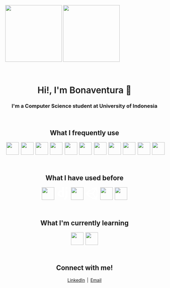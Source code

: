 <link rel="stylesheet" href="https://cdn.jsdelivr.net/gh/devicons/devicon@v2.15.1/devicon.min.css">

<p>
<img height="180em" src="https://github-readme-stats-bonaventuragal.vercel.app/api?username=bonaventuragal&show_icons=true&count_private=true&theme=aura" />
<img height="180em" src="https://github-readme-stats-bonaventuragal.vercel.app/api/top-langs/?username=bonaventuragal&layout=compact&theme=aura&langs_count=6&hide=html,powershell,batchfile" />
</p>
<br>
<h1 align="center" style="font-weight: 600;">Hi!, I'm Bonaventura 👋</h1>
<h3 align="center">I'm a Computer Science student at University of Indonesia</h3>
<br>

<h2 align="center">What I frequently use</h2>
<p align="center" style="display: flex; justify-content: center; gap: 0.4rem;">
<!-- Next svg -->
<svg width="40px" height="40px" viewBox="0 0 128 128">
<path fill="white" d="M64 0C28.7 0 0 28.7 0 64s28.7 64 64 64c11.2 0 21.7-2.9 30.8-7.9L48.4 55.3v36.6h-6.8V41.8h6.8l50.5 75.8C116.4 106.2 128 86.5 128 64c0-35.3-28.7-64-64-64zm22.1 84.6l-7.5-11.3V41.8h7.5v42.8z"></path>
</svg>
<img width="40px;" src="https://cdn.jsdelivr.net/gh/devicons/devicon/icons/react/react-original.svg" />          
<img width="40px;" src="https://cdn.jsdelivr.net/gh/devicons/devicon/icons/typescript/typescript-original.svg" />
<img width="40px;" src="https://cdn.jsdelivr.net/gh/devicons/devicon/icons/tailwindcss/tailwindcss-plain.svg" />          
<img width="40px;" src="https://cdn.jsdelivr.net/gh/devicons/devicon/icons/yarn/yarn-original.svg" />         
<img width="40px;" src="https://cdn.jsdelivr.net/gh/devicons/devicon/icons/postgresql/postgresql-original.svg" />
<img width="40px;" src="https://cdn.jsdelivr.net/gh/devicons/devicon/icons/java/java-original.svg" />
<img width="40px;" src="https://cdn.jsdelivr.net/gh/devicons/devicon/icons/cplusplus/cplusplus-original.svg" />
<img width="40px;" src="https://cdn.jsdelivr.net/gh/devicons/devicon/icons/python/python-original.svg" />
<img width="40px;" src="https://cdn.jsdelivr.net/gh/devicons/devicon/icons/javascript/javascript-original.svg" />
<img width="40px;" src="https://cdn.jsdelivr.net/gh/devicons/devicon/icons/html5/html5-original.svg" />
<img width="40px;" src="https://cdn.jsdelivr.net/gh/devicons/devicon/icons/css3/css3-original.svg" />
</p>
<br>

<h2 align="center">What I have used before</h2>
<p align="center" style="display: flex; justify-content: center; gap: 0.4rem;">
<img width="40px;" src="https://cdn.jsdelivr.net/gh/devicons/devicon/icons/storybook/storybook-original.svg" />         
<!-- django svg -->
<svg width="40px" height="40px" viewBox="0 0 128 128">
<path fill="white" d="M59.448 0h20.93v96.88c-10.737 2.04-18.62 2.855-27.181 2.855-25.551-.001-38.87-11.551-38.87-33.705 0-21.338 14.135-35.2 36.015-35.2 3.398 0 5.98.272 9.106 1.087zm0 48.765c-2.446-.815-4.485-1.086-7.067-1.086-10.6 0-16.717 6.523-16.717 17.939 0 11.145 5.845 17.26 16.582 17.26 2.309 0 4.212-.136 7.202-.542z"></path><path fill="white" d="M113.672 32.321V80.84c0 16.717-1.224 24.735-4.893 31.666-3.398 6.661-7.883 10.873-17.124 15.494l-19.435-9.241c9.242-4.35 13.726-8.153 16.58-14 2.99-5.979 3.943-12.91 3.943-31.122V32.321zM92.742.111h20.93v21.474h-20.93z"></path>
</svg>
<img width="40px;" src="https://cdn.jsdelivr.net/gh/devicons/devicon/icons/csharp/csharp-original.svg" />
<svg width="40px" height="40px" viewBox="0 0 128 128">
<path fill="white" d="M82.48 63.578l22.418-38.402 10.832 38.402-10.832 38.398zm-10.926 6.238l22.422 38.402-39.047-9.922-28.211-28.48zM93.969 18.93L71.555 57.34H26.719L54.93 28.855zm32 31.582L112.293.031 61.25 13.559l-7.555 13.18-15.336-.109L1 63.582l37.359 36.949h.004l15.324-.113 7.57 13.176 51.035 13.527 13.676-50.473-7.762-13.07zm0 0" fill="#110B09"></path>
</svg>
<img width="40px;" src="https://cdn.jsdelivr.net/gh/devicons/devicon/icons/jquery/jquery-original.svg" />
<img width="40px;" src="https://cdn.jsdelivr.net/gh/devicons/devicon/icons/flutter/flutter-original.svg" />
</p>
<br>

<h2 align="center">What I'm currently learning</h2>
<p align="center" style="display: flex; justify-content: center; gap: 0.4rem;">
<img width="40px;" src="https://cdn.jsdelivr.net/gh/devicons/devicon/icons/nestjs/nestjs-plain.svg" />
<img width="40px;" src="https://cdn.jsdelivr.net/gh/devicons/devicon/icons/spring/spring-original.svg" />
</p>
<br>

<h2 align="center">Connect with me!</h2>
<p align="center" style="display: flex; justify-content: center; gap: 0.4rem;">
<a href="https://www.linkedin.com/in/bonaventuragal">LinkedIn</a>
|
<a href="mailto:bonaventuragal@gmail.com">Email</a>
